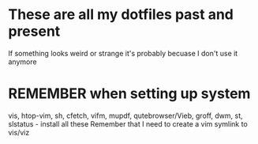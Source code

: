 # These are all my dotfiles past and present
If something looks weird or strange it's probably becuase I don't use it anymore
# REMEMBER when setting up system
vis, htop-vim, sh, cfetch, vifm, mupdf, qutebrowser/Vieb, groff, dwm, st, slstatus - install all these
Remember that I need to create a vim symlink to vis/viz

